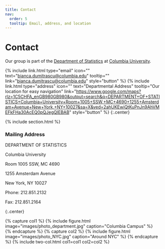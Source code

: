 ```yaml
---
title: Contact
nav:
  order: 5
  tooltip: Email, address, and location
---
```


# <i class="fas fa-envelope"></i>Contact

Our group is part of the [Department of Statistics]([https://www.cst.cam.ac.uk/](https://stat.columbia.edu/)) at [Columbia University](https://www.columbia.edu/).


{%
  include link.html
  type="email"
  icon=""
  text="bianca.dumitrascu@columbia.edu"
  tooltip=""
  link="bianca.dumitrascu@columbia.edu"
  style="button"
%}
{%
  include link.html
  type="address"
  icon=""
  text="Departmental Address"
  tooltip="Our location for easy navigation"
  link="https://www.google.com/maps?rlz=1C5CHFA_enGB980GB980&output=search&q=DEPARTMENT+OF+STATISTICS+Columbia+University+Room+1005+SSW,+MC+4690+1255+Amsterdam+Avenue+New+York,+NY+10027&sa=X&ved=2ahUKEwiQtKuPnJn9AhVMEFkFHa30AcEQ0pQJegQIEBAB"
  style="button"
%}
{:.center}

{% include section.html %}

### <i class="fas fa-mail-bulk"></i>Mailing Address

DEPARTMENT OF STATISTICS

Columbia University

Room 1005 SSW, MC 4690

1255 Amsterdam Avenue

New York, NY 10027

Phone: 212.851.2132

Fax: 212.851.2164

{:.center}

{% capture col1 %}
{%
  include figure.html
  image="images/photo_department.jpg"
  caption="Columbia Campus"
%}
{% endcapture %}
{% capture col2 %}
{%
  include figure.html
  image="images/photo_NYC.jpg"
  caption="Around NYC"
%}
{% endcapture %}
{% include two-col.html col1=col1 col2=col2 %}
